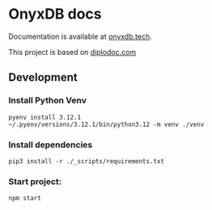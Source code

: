# OnyxDB docs

Documentation is available at [onyxdb.tech](https://onyxdb.tech).

This project is based on [diplodoc.com](https://diplodoc.com)

## Development

### Install Python Venv

```shell
pyenv install 3.12.1
~/.pyenv/versions/3.12.1/bin/python3.12 -m venv ./venv
```

### Install dependencies

```shell
pip3 install -r ./_scripts/requirements.txt
```

### Start project:
```shell
npm start
```
